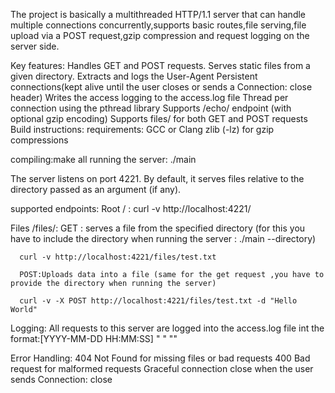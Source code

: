 The project is basically a multithreaded HTTP/1.1 server that can handle multiple connections
concurrently,supports basic routes,file serving,file upload via a POST request,gzip compression and request logging on the server side.

Key features:
  Handles GET and POST requests.
  Serves static files from a given directory.
  Extracts and logs the User-Agent
  Persistent connections(kept alive until the user closes or sends a Connection: close header)
  Writes the access logging to the access.log file
  Thread per connection using the pthread library
  Supports /echo/<message> endpoint (with optional gzip encoding)
  Supports files/<filename> for both GET and POST requests
Build instructions:
   requirements:
      GCC or Clang
      zlib (-lz) for gzip compressions

   compiling:make all
   running the server: ./main

   The server listens on port 4221.
   By default, it serves files relative to the directory passed as an argument (if any).


supported endpoints:
   Root / : curl -v http://localhost:4221/
   
   Files /files/<filename>:
      GET : serves a file from the specified directory (for this you have to include the directory when running the server : ./main --directory)

      curl -v http://localhost:4221/files/test.txt

      POST:Uploads data into a file (same for the get request ,you have to provide the directory when running the server)

      curl -v -X POST http://localhost:4221/files/test.txt -d "Hello World"

   
Logging:
   All requests to this server are logged into the access.log file int the format:[YYYY-MM-DD HH:MM:SS] <client-ip> "<METHOD> <PATH> <VERSION>" <status> <response-size> "<User-Agent>"


Error Handling:
   404 Not Found for missing files or bad requests
   400 Bad request for malformed requests
   Graceful connection close when the user sends Connection: close


      
